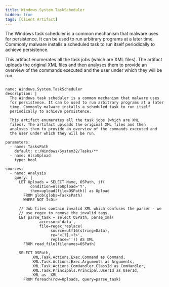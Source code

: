 ```yaml
---
title: Windows.System.TaskScheduler
hidden: true
tags: [Client Artifact]
---
```


The Windows task scheduler is a common mechanism that malware uses
for persistence. It can be used to run arbitrary programs at a later
time. Commonly malware installs a scheduled task to run itself
periodically to achieve persistence.

This artifact enumerates all the task jobs (which are XML
files). The artifact uploads the original XML files and then
analyses them to provide an overview of the commands executed and
the user under which they will be run.


<pre><code class="language-yaml">
name: Windows.System.TaskScheduler
description: |
  The Windows task scheduler is a common mechanism that malware uses
  for persistence. It can be used to run arbitrary programs at a later
  time. Commonly malware installs a scheduled task to run itself
  periodically to achieve persistence.

  This artifact enumerates all the task jobs (which are XML
  files). The artifact uploads the original XML files and then
  analyses them to provide an overview of the commands executed and
  the user under which they will be run.

parameters:
  - name: TasksPath
    default: c:/Windows/System32/Tasks/**
  - name: AlsoUpload
    type: bool

sources:
  - name: Analysis
    query: |
      LET Uploads = SELECT Name, OSPath, if(
           condition=AlsoUpload='Y',
           then=upload(file=OSPath)) as Upload
        FROM glob(globs=TasksPath)
        WHERE NOT IsDir

      // Job files contain invalid XML which confuses the parser - we
      // use regex to remove the invalid tags.
      LET parse_task = select OSPath, parse_xml(
               accessor='data',
               file=regex_replace(
                    source=utf16(string=Data),
                    re='&lt;[?].+?&gt;',
                    replace='')) AS XML
        FROM read_file(filenames=OSPath)

      SELECT OSPath,
            XML.Task.Actions.Exec.Command as Command,
            XML.Task.Actions.Exec.Arguments as Arguments,
            XML.Task.Actions.ComHandler.ClassId as ComHandler,
            XML.Task.Principals.Principal.UserId as UserId,
            XML as _XML
        FROM foreach(row=Uploads, query=parse_task)

</code></pre>

